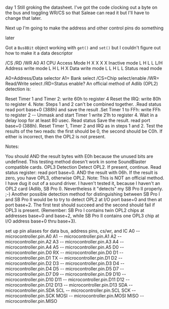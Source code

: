  day 1
Still groking the datasheet. I've got the code clocking out a byte on the bus and toggling WR/CS so that Saleae can read it but I'll have to change that later.

Next up I'm going to make the address and other control pins do something


 later

Got a `Bus8Bit` object working with `get()` and `set()`
but I couldn't figure out how to make it a data descriptor

/CS	/RD	/WR	A0	A1	CPU Access Mode
H	X	X	X	X	Inactive mode
L	H	L	L	L/H	Address write mode
L	H	L	H	X	Data write mode
L	L	H	L	L	Status read mode

A0=Address/Data selector
A1= Bank select
/CS=Chip select/enable
/WR= Read/Write select
/RD=Status enable?
 An official method of Adlib (OPL2) detection is:

Reset Timer 1 and Timer 2:
 write 60h to register 4
 Reset the IRQ:
 write 80h to register 4.
    Note: Steps 1 and 2 can't be combined together.
 .Read status
  read port base+0 (388h) and save the result
 .Set Timer 1 to FFh:
 write FFh to register 2
  -- Unmask and start Timer 1
 write 21h to register 4.
 Wait in a delay loop for at least 80 usec.
Read status Save the result.
 read port base+0 (388h).
 Reset Timer 1, Timer 2 and IRQ as in steps 1 and 2.
 Test the results of the two reads:
  the first should be 0, the second should be C0h. If either is incorrect, then the OPL2 is not present.

 Notes:

 You should AND the result bytes with E0h because the unused bits are undefined.
 This testing method doesn't work in some SoundBlaster compatible cards.
 OPL3 Detection
 Detect OPL2. If present, continue.
 Read status register: read port base+0.
 AND the result with 06h.
 If the result is zero, you have OPL3, otherwise OPL2.
 Note: This is NOT an official method. I have dug it out of a sound driver. I haven't tested it, because I haven't an OPL2 card (Adlib, SB Pro I). Nevertheless it "detects" my SB Pro II properly. ;-)
 Another possible detection method for distinguishing between SB Pro I and SB Pro II would be to try to detect OPL2 at I/O port base+0 and then at port base+2. The first test should succeed and the second should fail if OPL3 is present. (Remember: SB Pro I contains twin OPL2 chips at addresses base+0 and base+2, while SB Pro II contains one OPL3 chip at I/O address base+0 thru base+3).



 set up pin aliases for data bus, address pins, cs/wr, and IC
       A0 -- microcontroller.pin.A0
       A1 -- microcontroller.pin.A1
       A2 -- microcontroller.pin.A2
       A3 -- microcontroller.pin.A3
       A4 -- microcontroller.pin.A4
       A5 -- microcontroller.pin.A5
       D0 -- microcontroller.pin.D0
       RX -- microcontroller.pin.D0
       D1 -- microcontroller.pin.D1
       TX -- microcontroller.pin.D1
       D2 -- microcontroller.pin.D2
       D3 -- microcontroller.pin.D3
       D4 -- microcontroller.pin.D4
       D5 -- microcontroller.pin.D5
       D7 -- microcontroller.pin.D7
       D9 -- microcontroller.pin.D9
       D10 -- microcontroller.pin.D10
       D11 -- microcontroller.pin.D11
       D12 -- microcontroller.pin.D12
       D13 -- microcontroller.pin.D13
       SDA -- microcontroller.pin.SDA
       SCL -- microcontroller.pin.SCL
       SCK -- microcontroller.pin.SCK
       MOSI -- microcontroller.pin.MOSI
   MISO -- microcontroller.pin.MISO